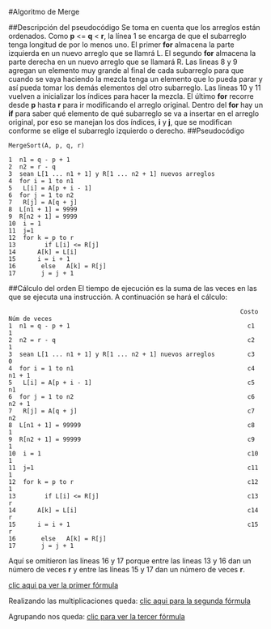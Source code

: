 #Algoritmo de Merge

##Descripción del pseudocódigo
Se toma en cuenta que los arreglos están ordenados.
Como **p** <= **q** < **r**, la línea 1 se encarga de que el subarreglo tenga longitud de por lo menos uno.
El primer **for** almacena la parte izquierda en un nuevo arreglo que se llamrá L.
El segundo **for** almacena la parte derecha en un nuevo arreglo que se llamará R.
Las lineas 8 y 9 agregan un elemento muy grande al final de cada subarreglo para que cuando se vaya haciendo la mezcla tenga un elemento que lo pueda parar y así pueda tomar los demás elementos del otro subarreglo.
Las lineas 10 y 11 vuelven a inicializar los índices para hacer la mezcla. 
El último **for** recorre desde **p** hasta **r** para ir modificando el arreglo original. Dentro del **for** hay un **if** para saber qué elemento de qué subarreglo se va a insertar en el arreglo original, por eso se manejan los dos índices, **i** y **j**, que se modifican conforme se elige el subarreglo izquierdo o derecho.
##Pseudocódigo
```
MergeSort(A, p, q, r)

1  n1 = q - p + 1
2  n2 = r - q
3  sean L[1 ... n1 + 1] y R[1 ... n2 + 1] nuevos arreglos
4  for i = 1 to n1
5  	L[i] = A[p + i - 1]
6  for j = 1 to n2
7  	R[j] = A[q + j]
8  L[n1 + 1] = 9999
9  R[n2 + 1] = 9999
10  i = 1
11  j=1
12  for k = p to r
13        if L[i] <= R[j]
14		A[k] = L[i]
15		i = i + 1
16	     else	A[k] = R[j]
17	     j = j + 1
```


##Cálculo del orden
El tiempo de ejecución es la suma de las veces en las que se ejecuta una instrucción. A continuación se hará el cálculo:			

```
																Costo		Núm de veces
1  n1 = q - p + 1												  c1			1
2  n2 = r - q													  c2			1
3  sean L[1 ... n1 + 1] y R[1 ... n2 + 1] nuevos arreglos		  c3			0
4  for i = 1 to n1												  c4		  n1 + 1
5  	L[i] = A[p + i - 1]											  c5			n1
6  for j = 1 to n2												  c6		  n2 + 1
7  	R[j] = A[q + j]												  c7			n2
8  L[n1 + 1] = 99999											  c8			1
9  R[n2 + 1] = 99999											  c9			1
10  i = 1														  c10			1
11  j=1															  c11			1
12  for k = p to r												  c12			1
13        if L[i] <= R[j]										  c13			r
14		A[k] = L[i]												  c14			r
15		i = i + 1												  c15			r
16	     else	A[k] = R[j]
17	     j = j + 1
```
Aquí se omitieron las líneas 16 y 17 porque entre las lineas 13 y 16 dan un número de veces **r** y entre las líneas 15 y 17 dan un número de veces **r**.

[clic aqui pa ver la primer fórmula]( http://latex.codecogs.com/gif.latex?T(n)=c1&plus;c2&plus;c4(n1&plus;1)&plus;c5(n1)&plus;c6(n2&plus;1)&plus;c7(n2)&plus;c8&plus;c9&plus;c10&plus;c11&plus;c12(r&plus;1)&plus;c13(r)&plus;c14(r)&plus;c15(r) )

Realizando las multiplicaciones queda:
[clic aqui para la segunda fórmula]( http://latex.codecogs.com/gif.latex?T(n)=c1&plus;c2&plus;c4(n1)&plus;c4&plus;c5(n1)&plus;c6(n2)&plus;c6&plus;c7(n2)&plus;c8&plus;c9&plus;c10&plus;c11&plus;c12(r)&plus;c12&plus;c13(r)&plus;c14(r)&plus;c15(r) )

Agrupando nos queda:
[clic para ver la tercer fórmula]( http://latex.codecogs.com/gif.latex?T(n)=(c4&plus;c5){\color{Red}&space;n1}&plus;(c6&plus;c7){\color{Red}&space;n2}&plus;(c12&plus;c13&plus;c14&plus;c15){\color{Red}&space;r}&plus;(c1&plus;c2&plus;c4&plus;c6&plus;c8&plus;c9&plus;c10&plus;c11&plus;c12) )

